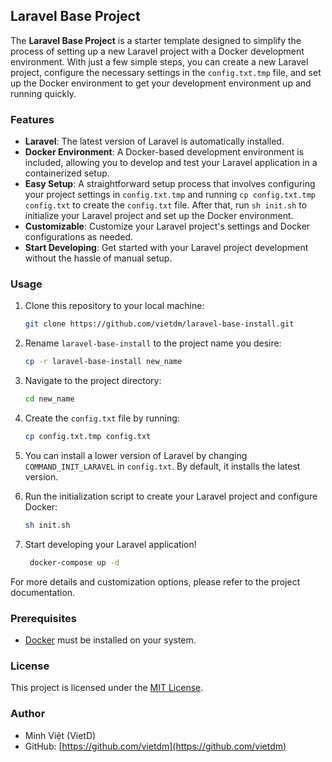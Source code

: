 ## Laravel Base Project

The **Laravel Base Project** is a starter template designed to simplify the process of setting up a new Laravel project with a Docker development environment. With just a few simple steps, you can create a new Laravel project, configure the necessary settings in the `config.txt.tmp` file, and set up the Docker environment to get your development environment up and running quickly.

### Features

- **Laravel**: The latest version of Laravel is automatically installed.
- **Docker Environment**: A Docker-based development environment is included, allowing you to develop and test your Laravel application in a containerized setup.
- **Easy Setup**: A straightforward setup process that involves configuring your project settings in `config.txt.tmp` and running `cp config.txt.tmp config.txt` to create the `config.txt` file. After that, run `sh init.sh` to initialize your Laravel project and set up the Docker environment.
- **Customizable**: Customize your Laravel project's settings and Docker configurations as needed.
- **Start Developing**: Get started with your Laravel project development without the hassle of manual setup.

### Usage

1. Clone this repository to your local machine:

    ```bash
    git clone https://github.com/vietdm/laravel-base-install.git
    ```

2. Rename ```laravel-base-install``` to the project name you desire:

    ```bash
    cp -r laravel-base-install new_name
    ```
   
3. Navigate to the project directory:

    ```bash
    cd new_name
    ```

4. Create the `config.txt` file by running:

    ```bash
    cp config.txt.tmp config.txt
    ```

5. You can install a lower version of Laravel by changing ```COMMAND_INIT_LARAVEL``` in ```config.txt```. By default, it installs the latest version.


6. Run the initialization script to create your Laravel project and configure Docker:

    ```bash
    sh init.sh
    ```

7. Start developing your Laravel application!

   ```bash
    docker-compose up -d
    ```

For more details and customization options, please refer to the project documentation.

### Prerequisites

- [Docker](https://www.docker.com/get-started) must be installed on your system.

### License

This project is licensed under the [MIT License](https://opensource.org/license/mit/).

### Author

- Minh Việt (VietD)
- GitHub: [https://github.com/vietdm](https://github.com/vietdm)
